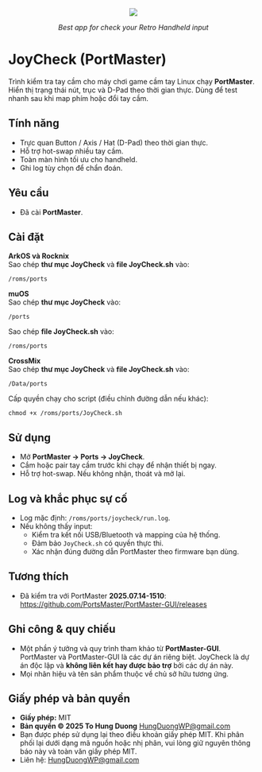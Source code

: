 <div align="center">
    <img src="https://github.com/DTH-RetroHandheld/imgh/blob/joycheck/IMG_6223.jpg?raw=true">
    
_Best app for check your Retro Handheld input_  
</div>

# JoyCheck (PortMaster)

Trình kiểm tra tay cầm cho máy chơi game cầm tay Linux chạy **PortMaster**. Hiển thị trạng thái nút, trục và D-Pad theo thời gian thực. Dùng để test nhanh sau khi map phím hoặc đổi tay cầm.

## Tính năng
- Trực quan Button / Axis / Hat (D-Pad) theo thời gian thực.
- Hỗ trợ hot-swap nhiều tay cầm.
- Toàn màn hình tối ưu cho handheld.
- Ghi log tùy chọn để chẩn đoán.

## Yêu cầu
- Đã cài **PortMaster**.

## Cài đặt
**ArkOS và Rocknix**  
Sao chép **thư mục JoyCheck** và **file JoyCheck.sh** vào:
```
/roms/ports
```

**muOS**  
Sao chép **thư mục JoyCheck** vào:
```
/ports
```
Sao chép **file JoyCheck.sh** vào:
```
/roms/ports
```

**CrossMix**  
Sao chép **thư mục JoyCheck** và **file JoyCheck.sh** vào:
```
/Data/ports
```

Cấp quyền chạy cho script (điều chỉnh đường dẫn nếu khác):
```
chmod +x /roms/ports/JoyCheck.sh
```

## Sử dụng
- Mở **PortMaster → Ports → JoyCheck**.
- Cắm hoặc pair tay cầm trước khi chạy để nhận thiết bị ngay.
- Hỗ trợ hot-swap. Nếu không nhận, thoát và mở lại.

## Log và khắc phục sự cố
- Log mặc định: `/roms/ports/joycheck/run.log`.
- Nếu không thấy input:
  - Kiểm tra kết nối USB/Bluetooth và mapping của hệ thống.
  - Đảm bảo `JoyCheck.sh` có quyền thực thi.
  - Xác nhận đúng đường dẫn PortMaster theo firmware bạn dùng.

## Tương thích
- Đã kiểm tra với PortMaster **2025.07.14-1510**: https://github.com/PortsMaster/PortMaster-GUI/releases

## Ghi công & quy chiếu
- Một phần ý tưởng và quy trình tham khảo từ **PortMaster-GUI**. PortMaster và PortMaster-GUI là các dự án riêng biệt. JoyCheck là dự án độc lập và **không liên kết hay được bảo trợ** bởi các dự án này.
- Mọi nhãn hiệu và tên sản phẩm thuộc về chủ sở hữu tương ứng.

## Giấy phép và bản quyền
- **Giấy phép:** MIT
- **Bản quyền © 2025 To Hung Duong** <HungDuongWP@gmail.com>
- Bạn được phép sử dụng lại theo điều khoản giấy phép MIT. Khi phân phối lại dưới dạng mã nguồn hoặc nhị phân, vui lòng giữ nguyên thông báo này và toàn văn giấy phép MIT.
- Liên hệ: <HungDuongWP@gmail.com>
